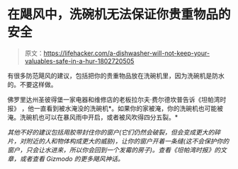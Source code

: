 # 在飓风中，洗碗机无法保证你贵重物品的安全

> 原文：<https://lifehacker.com/a-dishwasher-will-not-keep-your-valuables-safe-in-a-hur-1802720505>

有很多防范飓风的建议，包括把你的贵重物品放在洗碗机里，因为洗碗机是防水的。不要这样做。



佛罗里达州圣彼得堡一家电器和维修店的老板拉尔夫·费尔德坎普告诉《坦帕湾时报》 ，他一直看到被水淹没的洗碗机*。如果你的家被淹，你的洗碗机也可能被淹。洗碗机也可以在暴风雨中开启，或者被风吹得四分五裂。*

*其他不好的建议包括用胶带封住你的窗户(它们仍然会破裂，但会变成更大的碎片，对附近的人和物体构成更大的威胁)，让你的窗户开着一条缝(这不会保护你的窗户，只会让水进来，所以你会回到一个发霉的房子)。查看《坦帕湾时报》的文章，或者查看 Gizmodo 的更多飓风神话。*